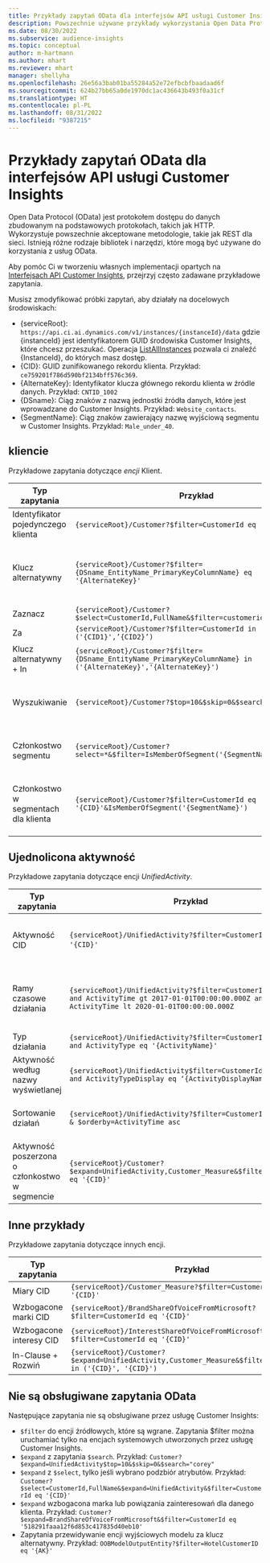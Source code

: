 ```yaml
---
title: Przykłady zapytań OData dla interfejsów API usługi Customer Insights
description: Powszechnie używane przykłady wykorzystania Open Data Protocol (OData) do zadawania pytań Customer Insights API w celu przeglądania danych.
ms.date: 08/30/2022
ms.subservice: audience-insights
ms.topic: conceptual
author: m-hartmann
ms.author: mhart
ms.reviewer: mhart
manager: shellyha
ms.openlocfilehash: 26e56a3bab01ba55284a52e72efbcbfbaadaad6f
ms.sourcegitcommit: 624b27bb65a0de1970dc1ac436643b493f0a31cf
ms.translationtype: HT
ms.contentlocale: pl-PL
ms.lasthandoff: 08/31/2022
ms.locfileid: "9387215"
---
```

# <a name="odata-query-examples-for-customer-insights-apis"></a>Przykłady zapytań OData dla interfejsów API usługi Customer Insights

Open Data Protocol (OData) jest protokołem dostępu do danych zbudowanym na podstawowych protokołach, takich jak HTTP. Wykorzystuje powszechnie akceptowane metodologie, takie jak REST dla sieci. Istnieją różne rodzaje bibliotek i narzędzi, które mogą być używane do korzystania z usług OData.

Aby pomóc Ci w tworzeniu własnych implementacji opartych na [Interfejsach API Customer Insights](apis.md), przejrzyj często zadawane przykładowe zapytania.

Musisz zmodyfikować próbki zapytań, aby działały na docelowych środowiskach:

- {serviceRoot}: `https://api.ci.ai.dynamics.com/v1/instances/{instanceId}/data` gdzie {instanceId} jest identyfikatorem GUID środowiska Customer Insights, które chcesz przeszukać. Operacja [ListAllInstances](https://developer.ci.ai.dynamics.com/api-details#api=CustomerInsights&operation=Get-all-instances) pozwala ci znaleźć {InstanceId}, do których masz dostęp.
- {CID}: GUID zunifikowanego rekordu klienta. Przykład: `ce759201f786d590bf2134bff576c369`.
- {AlternateKey}: Identyfikator klucza głównego rekordu klienta w źródle danych. Przykład: `CNTID_1002`
- {DSname}: Ciąg znaków z nazwą jednostki źródła danych, które jest wprowadzane do Customer Insights. Przykład: `Website_contacts`.
- {SegmentName}: Ciąg znaków zawierający nazwę wyjściową segmentu w Customer Insights. Przykład: `Male_under_40`.

## <a name="customer"></a>kliencie

Przykładowe zapytania dotyczące *encji* Klient.

|Typ zapytania |Przykład  | Uwaga  |
|---------|---------|---------|
|Identyfikator pojedynczego klienta     | `{serviceRoot}/Customer?$filter=CustomerId eq '{CID}'`          |  |
|Klucz alternatywny    | `{serviceRoot}/Customer?$filter={DSname_EntityName_PrimaryKeyColumnName} eq '{AlternateKey}'`         |  Alternatywne klucze są przechowywane w zunifikowanej jednostce klienta       |
|Zaznacz   | `{serviceRoot}/Customer?$select=CustomerId,FullName&$filter=customerid eq '1'`        |         |
|Za    | `{serviceRoot}/Customer?$filter=CustomerId in ('{CID1}',’{CID2}’)`        |         |
|Klucz alternatywny + In   | `{serviceRoot}/Customer?$filter={DSname_EntityName_PrimaryKeyColumnName} in ('{AlternateKey}','{AlternateKey}')`         |         |
|Wyszukiwanie  | `{serviceRoot}/Customer?$top=10&$skip=0&$search="string"`        |   Zwraca 10 najlepszych wyników dla wyszukiwanego ciągu znaków      |
|Członkostwo segmentu  | `{serviceRoot}/Customer?select=*&$filter=IsMemberOfSegment('{SegmentName}')&$top=10`     | Zwraca zadaną liczbę wierszy z encji segmentacji.      |
|Członkostwo w segmentach dla klienta | `{serviceRoot}/Customer?$filter=CustomerId eq '{CID}'&IsMemberOfSegment('{SegmentName}')`     | Zwraca profil klienta, jeśli użytkownik należy do danego segmentu     |

## <a name="unified-activity"></a>Ujednolicona aktywność

Przykładowe zapytania dotyczące encji *UnifiedActivity*.

|Typ zapytania |Przykład  | Uwaga  |
|---------|---------|---------|
|Aktywność CID     | `{serviceRoot}/UnifiedActivity?$filter=CustomerId eq '{CID}'`          | Listy działań dla określonego profilu klienta |
|Ramy czasowe działania    | `{serviceRoot}/UnifiedActivity?$filter=CustomerId eq '{CID}' and ActivityTime gt 2017-01-01T00:00:00.000Z and ActivityTime lt 2020-01-01T00:00:00.000Z`     |  Aktywność profilu klienta w określonym przedziale czasu       |
|Typ działania    |   `{serviceRoot}/UnifiedActivity?$filter=CustomerId eq '{CID}' and ActivityType eq '{ActivityName}'`        |         |
|Aktywność według nazwy wyświetlanej     | `{serviceRoot}/UnifiedActivity$filter=CustomerId eq ‘{CID}’ and ActivityTypeDisplay eq ‘{ActivityDisplayName}’`        | |
|Sortowanie działań    | `{serviceRoot}/UnifiedActivity?$filter=CustomerId eq ‘{CID}’ & $orderby=ActivityTime asc`     |  Sortuj aktywności rosnąco lub malejąco       |
|Aktywność poszerzona o członkostwo w segmencie  |   `{serviceRoot}/Customer?$expand=UnifiedActivity,Customer_Measure&$filter=CustomerId eq '{CID}'`     |         |

## <a name="other-examples"></a>Inne przykłady

Przykładowe zapytania dotyczące innych encji.

|Typ zapytania |Przykład  | Uwaga  |
|---------|---------|---------|
|Miary CID    | `{serviceRoot}/Customer_Measure?$filter=CustomerId eq '{CID}'`          |  |
|Wzbogacone marki CID    | `{serviceRoot}/BrandShareOfVoiceFromMicrosoft?$filter=CustomerId eq '{CID}'`  |       |
|Wzbogacone interesy CID    |   `{serviceRoot}/InterestShareOfVoiceFromMicrosoft?$filter=CustomerId eq '{CID}'`       |         |
|In-Clause + Rozwiń     | `{serviceRoot}/Customer?$expand=UnifiedActivity,Customer_Measure&$filter=CustomerId in ('{CID}', '{CID}')`         | |

## <a name="not-supported-odata-queries"></a>Nie są obsługiwane zapytania OData

Następujące zapytania nie są obsługiwane przez usługę Customer Insights:

- `$filter` do encji źródłowych, które są wgrane. Zapytania $filter można uruchamiać tylko na encjach systemowych utworzonych przez usługę Customer Insights.
- `$expand` z zapytania `$search`. Przykład: `Customer?$expand=UnifiedActivity$top=10&$skip=0&$search="corey"`
- `$expand` z `$select`, tylko jeśli wybrano podzbiór atrybutów. Przykład: `Customer?$select=CustomerId,FullName&$expand=UnifiedActivity&$filter=CustomerId eq '{CID}'`
- `$expand` wzbogacona marka lub powiązania zainteresowań dla danego klienta. Przykład: `Customer?$expand=BrandShareOfVoiceFromMicrosoft&$filter=CustomerId eq '518291faaa12f6d853c417835d40eb10'`
- Zapytania przewidywanie encji wyjściowych modelu za klucz alternatywny. Przykład: `OOBModelOutputEntity?$filter=HotelCustomerID eq '{AK}'`
